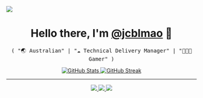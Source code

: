 ![](assets/images/header.jpg)

<p>
  <h1 align="center">
    <b>Hello there, I'm <a href="https://github.com/jcblmao">@jcblmao</a> 👋</b>
  </h1>
  <p align="center">
    <samp>( "🌏 Australian" | "☁️ Technical Delivery Manager" | "🧑🏻‍💻 Gamer" )</samp>
  </p>
</p>

<p align="center">
  <a href="https://github.com/jcblmao">
    <img alt="GitHub Stats" src="https://github-readme-stats.vercel.app/api?username=jcblmao&custom_title=GitHub%20Stats&show_icons=true&theme=github_dark&count_private=true&include_all_commits=true&hide_border=true" />
  </a>
  <a href="https://githyub.com/jcblmao">
    <img src="https://github-readme-streak-stats.herokuapp.com?user=Jcblmao&theme=transparent&mode=weekly&exclude_days=Sun%2CSat&hide_border=true" alt="GitHub Streak" /></a>
</p>

-----
<p align="center">
  <a href="https://github.com/jcblmao">
    <img src="https://img.shields.io/badge/github-@jcblmao-211F1F?logo=github&logoColor=white&style=flat-square" />
  </a>
  <a href="https://www.linkedin.com/in/jacobnn">
    <img src="https://img.shields.io/badge/linkedin-jacobnn-0072B1?logo=linkedin&style=flat-square" />
  </a>
  <a href="https://x.com/jcblmao">
    <img src="https://img.shields.io/badge/@jcblmao-000000?logo=x&logoColor=white&style=flat-square" />
  </a>
</p>
